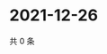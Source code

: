# 2021-12-26

共 0 条

<!-- BEGIN WEIBO -->
<!-- 最后更新时间 Sun Dec 26 2021 08:17:08 GMT+0800 (China Standard Time) -->

<!-- END WEIBO -->
